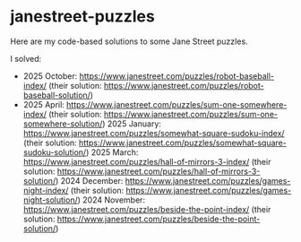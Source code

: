 # janestreet-puzzles

Here are my code-based solutions to some Jane Street puzzles.

I solved:
* 2025 October: https://www.janestreet.com/puzzles/robot-baseball-index/ (their solution: https://www.janestreet.com/puzzles/robot-baseball-solution/)
* 2025 April: https://www.janestreet.com/puzzles/sum-one-somewhere-index/ (their solution: https://www.janestreet.com/puzzles/sum-one-somewhere-solution/)
2025 January: https://www.janestreet.com/puzzles/somewhat-square-sudoku-index/ (their solution: https://www.janestreet.com/puzzles/somewhat-square-sudoku-solution/)
2025 March: https://www.janestreet.com/puzzles/hall-of-mirrors-3-index/ (their solution: https://www.janestreet.com/puzzles/hall-of-mirrors-3-solution/)
2024 December: https://www.janestreet.com/puzzles/games-night-index/ (their solution: https://www.janestreet.com/puzzles/games-night-solution/)
2024 November: https://www.janestreet.com/puzzles/beside-the-point-index/ (their solution: https://www.janestreet.com/puzzles/beside-the-point-solution/)
